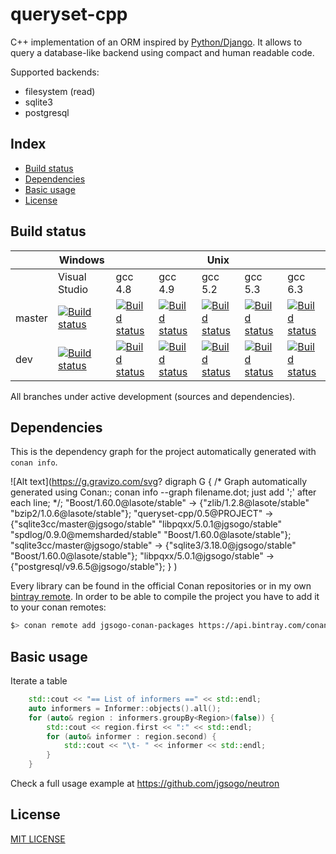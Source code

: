 # queryset-cpp

C++ implementation of an ORM inspired by [Python/Django](https://www.djangoproject.com/). It allows to query
a database-like backend using compact and human readable code.

Supported backends:

 * filesystem (read)
 * sqlite3
 * postgresql

## Index

 * [Build status](#build-status)
 * [Dependencies](#dependencies)
 * [Basic usage](#basic-usage)
 * [License](#license)
 

## Build status

<table>
    <thead>
        <tr>
            <th></th>
            <th>Windows</th>
            <th colspan="5">Unix</th>
        </tr>
    </thead>
    <tr>
        <td></td>
        <td>Visual Studio</td>
        <td>gcc 4.8</td>
        <td>gcc 4.9</td>
        <td>gcc 5.2</td>
        <td>gcc 5.3</td>
        <td>gcc 6.3</td>
    </tr>
    <tr>
        <td>master</td>
        <td>
            <a href="https://ci.appveyor.com/project/jgsogo/queryset-cpp">
                <img src="https://ci.appveyor.com/api/projects/status/vekvvo87f5dngklk/branch/master?svg=true" alt="Build status"/>
            </a>
        </td>        
        <td>
            <a href="https://travis-ci.org/jgsogo/queryset-cpp">
                <img src="https://travis-matrix-badges.herokuapp.com/repos/jgsogo/queryset-cpp/branches/master/1" alt="Build status"/>
            </a>
        </td>
        <td>
            <a href="https://travis-ci.org/jgsogo/queryset-cpp">
                <img src="https://travis-matrix-badges.herokuapp.com/repos/jgsogo/queryset-cpp/branches/master/2" alt="Build status"/>
            </a>
        </td>
        <td>
            <a href="https://travis-ci.org/jgsogo/queryset-cpp">
                <img src="https://travis-matrix-badges.herokuapp.com/repos/jgsogo/queryset-cpp/branches/master/3" alt="Build status"/>
            </a>
        </td>
        <td>
            <a href="https://travis-ci.org/jgsogo/queryset-cpp">
                <img src="https://travis-matrix-badges.herokuapp.com/repos/jgsogo/queryset-cpp/branches/master/4" alt="Build status"/>
            </a>
        </td>
        <td>
            <a href="https://travis-ci.org/jgsogo/queryset-cpp">
                <img src="https://travis-matrix-badges.herokuapp.com/repos/jgsogo/queryset-cpp/branches/master/5" alt="Build status"/>
            </a>
        </td>
    </tr>
    <tr>
        <td>dev</td>
        <td>
            <a href="https://ci.appveyor.com/project/jgsogo/queryset-cpp">
                <img src="https://ci.appveyor.com/api/projects/status/vekvvo87f5dngklk/branch/dev?svg=true" alt="Build status"/>
            </a>
        </td>        
        <td>
            <a href="https://travis-ci.org/jgsogo/queryset-cpp">
                <img src="https://travis-matrix-badges.herokuapp.com/repos/jgsogo/queryset-cpp/branches/dev/1" alt="Build status"/>
            </a>
        </td>
        <td>
            <a href="https://travis-ci.org/jgsogo/queryset-cpp">
                <img src="https://travis-matrix-badges.herokuapp.com/repos/jgsogo/queryset-cpp/branches/dev/2" alt="Build status"/>
            </a>
        </td>
        <td>
            <a href="https://travis-ci.org/jgsogo/queryset-cpp">
                <img src="https://travis-matrix-badges.herokuapp.com/repos/jgsogo/queryset-cpp/branches/dev/3" alt="Build status"/>
            </a>
        </td>
        <td>
            <a href="https://travis-ci.org/jgsogo/queryset-cpp">
                <img src="https://travis-matrix-badges.herokuapp.com/repos/jgsogo/queryset-cpp/branches/dev/4" alt="Build status"/>
            </a>
        </td>
        <td>
            <a href="https://travis-ci.org/jgsogo/queryset-cpp">
                <img src="https://travis-matrix-badges.herokuapp.com/repos/jgsogo/queryset-cpp/branches/dev/5" alt="Build status"/>
            </a>
        </td>
    </tr>
</table>

All branches under active development (sources and dependencies).


## Dependencies

This is the dependency graph for the project automatically generated with
`conan info`.

![Alt text](https://g.gravizo.com/svg?
digraph G {
    /* Graph automatically generated using Conan:;
        conan info --graph filename.dot;
       just add ';' after each line;
    */;
    "Boost/1.60.0@lasote/stable" -> {"zlib/1.2.8@lasote/stable" "bzip2/1.0.6@lasote/stable"};
    "queryset-cpp/0.5@PROJECT" -> {"sqlite3cc/master@jgsogo/stable" "libpqxx/5.0.1@jgsogo/stable" "spdlog/0.9.0@memsharded/stable" "Boost/1.60.0@lasote/stable"};
    "sqlite3cc/master@jgsogo/stable" -> {"sqlite3/3.18.0@jgsogo/stable" "Boost/1.60.0@lasote/stable"};
    "libpqxx/5.0.1@jgsogo/stable" -> {"postgresql/v9.6.5@jgsogo/stable"};
    }
)

Every library can be found in the official Conan repositories or in my own
[bintray remote](https://bintray.com/jgsogo/conan-packages). In order to be able to
compile the project you have to add it to your conan remotes:

```bash
$> conan remote add jgsogo-conan-packages https://api.bintray.com/conan/jgsogo/conan-packages
```


## Basic usage

Iterate a table 

```cpp
    std::cout << "== List of informers ==" << std::endl;
    auto informers = Informer::objects().all();
    for (auto& region : informers.groupBy<Region>(false)) {
        std::cout << region.first << ":" << std::endl;
        for (auto& informer : region.second) {
            std::cout << "\t- " << informer << std::endl;
        }
    }
```

Check a full usage example at https://github.com/jgsogo/neutron


## License

[MIT LICENSE](./LICENSE)
 

